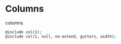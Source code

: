 # Columns
columns
<pre><code>@include col(1); 
@include col(1, null, no-extend, gutters, width); 
</code></pre>